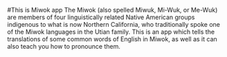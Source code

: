 #This is Miwok app
The Miwok (also spelled Miwuk, Mi-Wuk, or Me-Wuk) are members of four linguistically related Native American groups indigenous to what is now Northern California, who traditionally spoke one of the Miwok languages in the Utian family. This is an app which tells the translations of some common words of English in Miwok, as well as it can also teach you how to pronounce them.